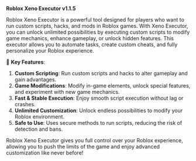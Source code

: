**Roblox Xeno Executor v1.1.5**

Roblox Xeno Executor is a powerful tool designed for players who want to run custom scripts, hacks, and mods in Roblox games. With Xeno Executor, you can unlock unlimited possibilities by executing custom scripts to modify game mechanics, enhance gameplay, or unlock hidden features. This executor allows you to automate tasks, create custom cheats, and fully personalize your Roblox experience. 

🚀 **Key Features**:  
1. **Custom Scripting**: Run custom scripts and hacks to alter gameplay and gain advantages.  
2. **Game Modifications**: Modify in-game elements, unlock special features, and experiment with new game mechanics.  
3. **Fast & Stable Execution**: Enjoy smooth script execution without lag or crashes.  
4. **Unlimited Customization**: Unlock endless possibilities to modify your Roblox environment.  
5. **Safe to Use**: Uses secure methods to run scripts, reducing the risk of detection and bans.  

Roblox Xeno Executor gives you full control over your Roblox experience, allowing you to push the limits of the game and enjoy advanced customization like never before!

